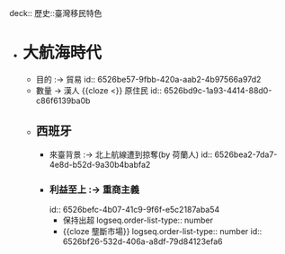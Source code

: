 deck:: 歷史::臺灣移民特色

- # 大航海時代
	- 目的 :-> 貿易
	  id:: 6526be57-9fbb-420a-aab2-4b97566a97d2
	- 數量 -> 漢人 {{cloze <}} 原住民
	  id:: 6526bd9c-1a93-4414-88d0-c86f6139ba0b
	- ## 西班牙
		- 來臺背景 :-> 北上航線遭到掠奪(by 荷蘭人)
		  id:: 6526bea2-7da7-4e8d-b52d-9a30b4babfa2
		- ### 利益至上 :-> 重商主義
		  id:: 6526befc-4b07-41c9-9f6f-e5c2187aba54
			- 保持出超
			  logseq.order-list-type:: number
			- {{cloze 壟斷市場}}
			  logseq.order-list-type:: number
			  id:: 6526bf26-532d-406a-a8df-79d84123efa6